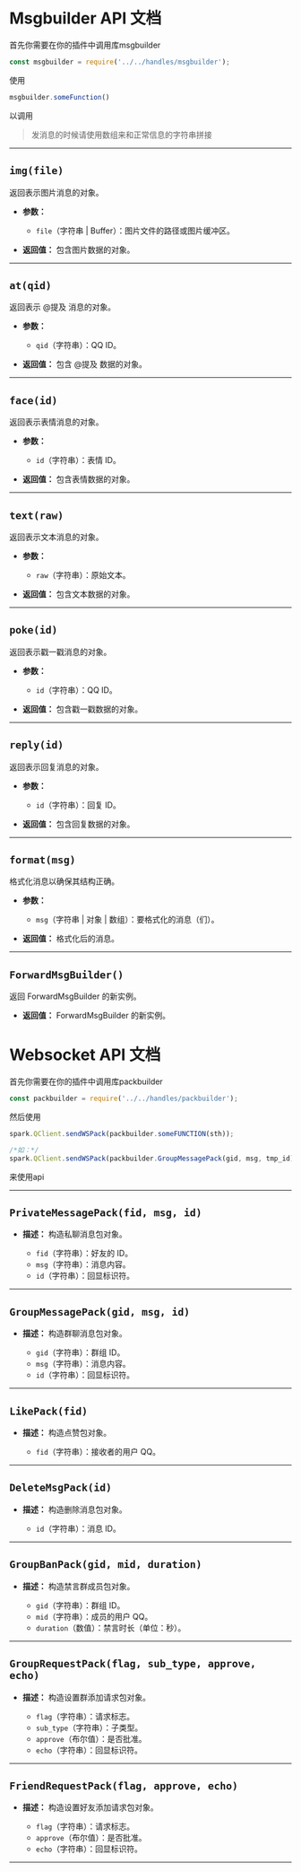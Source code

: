 # Msgbuilder API 文档

首先你需要在你的插件中调用库msgbuilder
```js
const msgbuilder = require('../../handles/msgbuilder');
```

使用
```js
msgbuilder.someFunction()
```

以调用

>发消息的时候请使用数组来和正常信息的字符串拼接


---

## `img(file)`

返回表示图片消息的对象。

- **参数：**
  - `file`（字符串 | Buffer）：图片文件的路径或图片缓冲区。

- **返回值：** 
  包含图片数据的对象。

---

## `at(qid)`

返回表示 @提及 消息的对象。

- **参数：**
  - `qid`（字符串）：QQ ID。

- **返回值：** 
  包含 @提及 数据的对象。

---

## `face(id)`

返回表示表情消息的对象。

- **参数：**
  - `id`（字符串）：表情 ID。

- **返回值：** 
  包含表情数据的对象。

---

## `text(raw)`

返回表示文本消息的对象。

- **参数：**
  - `raw`（字符串）：原始文本。

- **返回值：** 
  包含文本数据的对象。

---

## `poke(id)`

返回表示戳一戳消息的对象。

- **参数：**
  - `id`（字符串）：QQ ID。

- **返回值：** 
  包含戳一戳数据的对象。

---

## `reply(id)`

返回表示回复消息的对象。

- **参数：**
  - `id`（字符串）：回复 ID。

- **返回值：** 
  包含回复数据的对象。

---

## `format(msg)`

格式化消息以确保其结构正确。

- **参数：**
  - `msg`（字符串 | 对象 | 数组）：要格式化的消息（们）。

- **返回值：** 
  格式化后的消息。

---

## `ForwardMsgBuilder()`

返回 ForwardMsgBuilder 的新实例。

- **返回值：** 
  ForwardMsgBuilder 的新实例。











# Websocket API 文档

首先你需要在你的插件中调用库packbuilder
```js
const packbuilder = require('../../handles/packbuilder');
```

然后使用

```js
spark.QClient.sendWSPack(packbuilder.someFUNCTION(sth));

/*如：*/
spark.QClient.sendWSPack(packbuilder.GroupMessagePack(gid, msg, tmp_id));

```
来使用api



---

## `PrivateMessagePack(fid, msg, id)`

- **描述：** 构造私聊消息包对象。
  
  - `fid`（字符串）：好友的 ID。
  - `msg`（字符串）：消息内容。
  - `id`（字符串）：回显标识符。
  


---

## `GroupMessagePack(gid, msg, id)`

- **描述：** 构造群聊消息包对象。
  
  - `gid`（字符串）：群组 ID。
  - `msg`（字符串）：消息内容。
  - `id`（字符串）：回显标识符。
  


---

## `LikePack(fid)`

- **描述：** 构造点赞包对象。
  
  - `fid`（字符串）：接收者的用户 QQ。
  


---

## `DeleteMsgPack(id)`

- **描述：** 构造删除消息包对象。
  
  - `id`（字符串）：消息 ID。



---

## `GroupBanPack(gid, mid, duration)`

- **描述：** 构造禁言群成员包对象。
  
  - `gid`（字符串）：群组 ID。
  - `mid`（字符串）：成员的用户 QQ。
  - `duration`（数值）：禁言时长（单位：秒）。
  


---

## `GroupRequestPack(flag, sub_type, approve, echo)`

- **描述：** 构造设置群添加请求包对象。
  
  - `flag`（字符串）：请求标志。
  - `sub_type`（字符串）：子类型。
  - `approve`（布尔值）：是否批准。
  - `echo`（字符串）：回显标识符。
  


---

## `FriendRequestPack(flag, approve, echo)`

- **描述：** 构造设置好友添加请求包对象。
  
  - `flag`（字符串）：请求标志。
  - `approve`（布尔值）：是否批准。
  - `echo`（字符串）：回显标识符。
  

---
